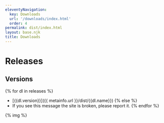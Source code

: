 ```yaml
---
eleventyNavigation:
  key: Downloads
  url: '/downloads/index.html'
  order: 4
permalink: dist/index.html
layout: base.njk
title: Downloads
---
```

# Releases
## Versions

{% for dl in releases %}
- [{{dl.version}}]({{ metainfo.url }}/dist/{{dl.name}})
{% else %}
- If you see this message the site is broken, please report it.
{% endfor %}

{% img %}
